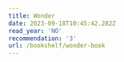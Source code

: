 ```yaml
---
title: Wonder
date: 2023-09-18T10:45:42.282Z
read_year: 'NO'
recommendation: '3'
url: /bookshelf/wonder-book
---
```


